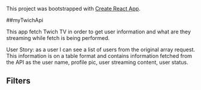 This project was bootstrapped with [Create React App](https://github.com/facebookincubator/create-react-app).

##myTwichApi

This app fetch Twich TV in order to get user information and what are they streaming while fetch is being performed.

User Story: as a user I can see a list of users from the original array request. This information is on a table format and contains information fetched from the API as the user name,  profile pic, user streaming content, user status. 


## Filters


